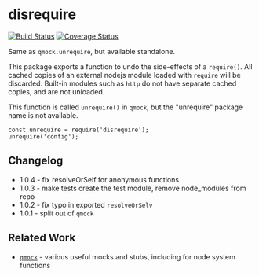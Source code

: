 disrequire
==========
[![Build Status](https://api.travis-ci.org/andrasq/node-disrequire.svg?branch=master)](https://travis-ci.org/andrasq/node-disrequire?branch=master)
[![Coverage Status](https://coveralls.io/repos/github/andrasq/node-disrequire/badge.svg?branch=master)](https://coveralls.io/github/andrasq/node-disrequire?branch=master)


Same as `qmock.unrequire`, but available standalone.

This package exports a function to undo the side-effects of a `require()`.
All cached copies of an external nodejs module loaded with `require` will be discarded.
Built-in modules such as `http` do not have separate cached copies, and are not unloaded.

This function is called `unrequire()` in `qmock`, but the "unrequire" package name
is not available.

    const unrequire = require('disrequire');
    unrequire('config');


Changelog
---------

- 1.0.4 - fix resolveOrSelf for anonymous functions
- 1.0.3 - make tests create the test module, remove node_modules from repo
- 1.0.2 - fix typo in exported `resolveOrSelv`
- 1.0.1 - split out of `qmock`

Related Work
------------

- [`qmock`](https://npmjs.com/package/qmock) - various useful mocks and stubs,
  including for node system functions
